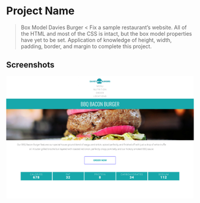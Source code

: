 # Project Name
>  Box Model Davies Burger <
Fix a sample restaurant’s website. All of the HTML and most of the CSS is intact, but the box model properties have yet to be set. Application of knowledge of height, width, padding, border, and margin to complete this project.


## Screenshots
![Davies Burger ](./burgerwebsite.png)
